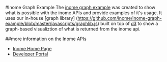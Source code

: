 #Inome Graph Example
The [inome graph example](http://developer.inome.com/GraphExample) was created to show what is possible with the inome APIs and provide examples of it's usage.
It uses our in-house [graph library] (https://github.com/inome/inome-graph-example/blob/master/javascripts/graphlib.js) built on top of [d3](http://d3js.org) to show a graph-based visualiztion of what is
returned from the inome api.

##more information on the Inome APIs
* [Inome Home Page](http://www.inome.com)
* [Developer Portal](http://developer.inome.com)